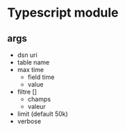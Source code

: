 
# Typescript module

## args

- dsn uri
- table name
- max time
  + field time
  + value
- filtre []
  + champs
  + valeur
- limit (default 50k)
- verbose

